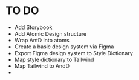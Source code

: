 # TO DO
- Add Storybook
- Add Atomic Design structure
- Wrap AntD into atoms
- Create a basic design system via Figma
- Export Figma design system to Style Dictionary
- Map style dictionary to Tailwind
- Map Tailwind to AndD
- 
